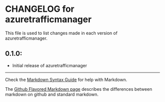 # CHANGELOG for azuretrafficmanager

This file is used to list changes made in each version of azuretrafficmanager.

## 0.1.0:

* Initial release of azuretrafficmanager

- - -
Check the [Markdown Syntax Guide](http://daringfireball.net/projects/markdown/syntax) for help with Markdown.

The [Github Flavored Markdown page](http://github.github.com/github-flavored-markdown/) describes the differences between markdown on github and standard markdown.
